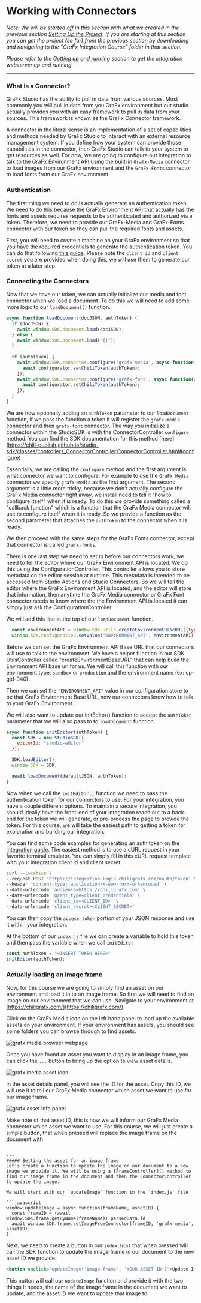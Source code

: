 # Working with Connectors
_Note: We will be started off in this section with what we created in the previous section [Setting Up the Project](../1-Setting-up-Project/). If you are starting at this section you can get the project (so far) from the previous section by downloading and navigating to the "GraFx Integration Course" folder in that section._

_Please refer to the [Getting up and running](../README.md#getting-up-and-running) section to get the integration webserver up and running._

---

### What is a Connector?
GraFx Studio has the ability to pull in data from various sources. Most commonly you will pull in data from you GraFx environment but our studio actually provides you with an easy framework to pull in data from your sources. This framework is known as the GraFx Connector framework.

A connector in the literal sense is an implementation of a set of capabilities and methods needed by GraFx Studio to interact with an external resource management system. If you define how your system can provide those capabilities in the connector, then GraFx Studio can talk to your system to get resources as well. For now, we are going to configure out integration to talk to the GraFx Environment API using the built-in `Grafx-Media` connector to load images from our GraFx environment and the `GraFx-Fonts` connector to load fonts from our GraFx environment.

### Authentication
The first thing we need to do is actually generate an authentication token. We need to do this because the GraFx Environment API that actually has the fonts and assets requires requests to be authenticated and authorized via a token. Therefore, we need to provide our GraFx-Media and GraFx-Fonts connector with our token so they can pull the required fonts and assets.

First, you will need to create a machine on your GraFx environment so that you have the required credentials to generate the authentication token. You can do that following [this guide](https://docs.chiligrafx.com/CHILI-GraFx/guides/integrations/). Please note the `client id` and `client secret` you are provided when doing this, we will use them to generate our token at a later step.

### Connecting the Connectors
Now that we have our token, we can actually initialize our media and font connector when we load a document. To do this we will need to add some more logic to our `loadDocument()` function.

```javascript
async function loadDocument(docJSON, authToken) {
  if (docJSON) {
    await window.SDK.document.load(docJSON);
  } else {
    await window.SDK.document.load("{}");
  }

  if (authToken) {
    await window.SDK.connector.configure('grafx-media', async function(configurator) {
      await configurator.setChiliToken(authToken);
    });
    await window.SDK.connector.configure('grafx-font', async function(configurator) {
      await configurator.setChiliToken(authToken);
    });
  }
}
```

We are now optionally adding an `authToken` parameter to our `loadDocument` function, if we pass the function a token it will register the `grafx-media` connector and then `grafx-font` connector. The way you initialize a connector within the StudioSDK is with the ConnectorController `configure` method. You can find the SDK documentation for this method [here] (https://chili-publish.github.io/studio-sdk/classes/controllers_ConnectorController.ConnectorController.html#configure)

Essentially, we are calling the `configure` method and the first argument is what connector we want to configure. For example to use the `GraFx Media` connector we specify `grafx-media` as the first argument. The second argument is a little more tricky, because we don't actually configure the GraFx Media connector right away, we install need to tell it "how to configure itself" when it is ready. To do this we provide something called a "callback function" which is a function that the GraFx Media connector will use to configure itself when it is ready. So we provide a function as the second parameter that attaches the `authToken` to the connector when it is ready.

We then proceed with the same steps for the GraFx Fonts connector, except that connector is called `grafx-fonts`.

There is one last step we need to setup before our connectors work, we need to tell the editor where our GraFx Environment API is located. We do this using the ConfigurationController. This controller allows you to store metadata on the editor session at runtime. This metadata is intended to be accessed from Studio Actions and Studio Connectors. So we will tell the editor where the GraFx Environment API is located, and the editor will store that information, then anytime the GraFx Media connector or GraFx Font connector needs to know where the the Environment API is located it can simply just ask the ConfigurationController.

We will add this line at the top of our `loadDocument` function.
```javascript
  const environmentAPI = window.SDK.utils.createEnvironmentBaseURL({type: "production", environment: "training-create-us23"})
  window.SDK.configuration.setValue("ENVIRONMENT_API", environmentAPI);
```

Before we can set the GraFx Environment API Base URL that our connectors will use to talk to the environment. We have a helper function in our SDK UtilsController called "createEnvironmentBaseURL" that can help build the Environment API base url for us. We will call this function with our environment type, `sandbox` or `production` and the environment name (ex: cp-gjd-940).

Then we can set the `"ENVIRONMENT_API"` value in our configuration store to be that GraFx Environment Base URL, now our connectors know how to talk to your GraFx Environment.

We will also want to update our initEditor() function to accept the `authToken` parameter that we will also pass to to `loadDocument` function.

```javascript
async function initEditor(authToken) {
  const SDK = new StudioSDK({
    editorId: "studio-editor"
  });

  SDK.loadEditor();
  window.SDK = SDK;

  await loadDocument(defaultJSON, authToken);
}
```

Now when we call the `initEditor()` function we need to pass the authentication token for our connectors to use. For your integration, you have a couple different options. To maintain a secure integration, you should ideally have the front-end of your integration reach out to a back-end for the token we will generate, or pre-process the page to provide the token. For this course, we will take the easiest path to getting a token for exploration and building our integration.

You can find some code examples for generating an auth token on the [integration guide](https://docs.chiligrafx.com/CHILI-GraFx/guides/integrations/#step-4-generating-an-access-token). The easiest method is to use a cURL request in your favorite terminal emulator. You can simply fill in this cURL request template with your integration client id and client secret.

```sh
curl --location \
--request POST 'https://integration-login.chiligrafx.com/oauth/token' \
--header 'content-type: application/x-www-form-urlencoded' \
--data-urlencode 'audience=https://chiligrafx.com' \
--data-urlencode 'grant_type=client_credentials' \
--data-urlencode 'client_id=<CLIENT_ID>' \
--data-urlencode 'client_secret=<CLIENT_SECRET>'
```

You can then copy the `access_token` portion of your JSON response and use it within your integration.


At the bottom of our `index.js` file we can create a variable to hold this token and then pass the variable when we call `initEditor`

``` javascript
const authToken = "<INSERT TOKEN HERE>"
initEditor(authToken);
```

### Actually loading an image frame

Now, for this course we are going to simply find an asset on our environment and load it in to an image frame. So first we will need to find an image on our environment that we can use. Navigate to your environment at [https://chiligrafx.com/](https://chiligrafx.com/)

Click on the GraFx Media icon on the left hand panel to load up the available assets on your environment. If your environment has assets, you should see some folders you can browse through to find assets.

![grafx media browser webpage](../assets/5-Working-with-Connectors/grafx-media.png)

Once you have found an asset you want to display in an image frame, you can click the `...` button to bring up the option to view asset details.

![grafx media asset icon](../assets/5-Working-with-Connectors/media-asset.png)

In the asset details panel, you will see the ID for the asset. Copy this ID, we will use it to tell our GraFx Media connector which asset we want to use for our image frame.

![grafx asset info panel](../assets/5-Working-with-Connectors/media-info.png)

Make note of that asset ID, this is how we will inform our GraFx Media connector which asset we want to use. For this course, we will just create a simple button, that when pressed will replace the image frame on the document with

```

---
##### Setting the asset for an image frame
Let's create a function to update the image on our document to a new image we provide it. We will be using a [FrameController]() method to find our image frame in the document and then the ConnectorController to update the image.

We will start with our `updateImage` function in the `index.js` file

```javascript
window.updateImage = async function(frameName, assetID) {
  const frameID = (await window.SDK.frame.getByName(frameName)).parsedData.id
  await window.SDK.frame.setImageFromConnector(frameID, 'grafx-media', assetID);
}
```

Next, we need to create a button in our `index.html` that when pressed will call the SDK function to update the image frame in our document to the new asset ID we provide.

```html
<button onclick="updateImage('image-frame', 'YOUR ASSET ID')">Update Image</button>
```

This button will call our `updateImage` function and provide it with the two things it needs, the name of the image frame in the document we want to update, and the asset ID we want to update that image to.